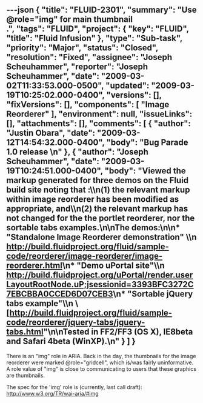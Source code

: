 ---json
{
  "title": "FLUID-2301",
  "summary": "Use @role=\"img\" for main thumbnail <div>.",
  "tags": "FLUID",
  "project": {
    "key": "FLUID",
    "title": "Fluid Infusion"
  },
  "type": "Sub-task",
  "priority": "Major",
  "status": "Closed",
  "resolution": "Fixed",
  "assignee": "Joseph Scheuhammer",
  "reporter": "Joseph Scheuhammer",
  "date": "2009-03-02T11:33:53.000-0500",
  "updated": "2009-03-19T10:25:02.000-0400",
  "versions": [],
  "fixVersions": [],
  "components": [
    "Image Reorderer"
  ],
  "environment": null,
  "issueLinks": [],
  "attachments": [],
  "comments": [
    {
      "author": "Justin Obara",
      "date": "2009-03-12T14:54:32.000-0400",
      "body": "Bug Parade 1.0 release&#x20;\n"
    },
    {
      "author": "Joseph Scheuhammer",
      "date": "2009-03-19T10:24:51.000-0400",
      "body": "Viewed the markup generated for three demos on the Fluid build site noting that :\\\n(1) the relevant markup within image reorderer has been modified as appropriate, and\\\n(2) the relevant markup has **not** changed for the the portlet reorderer, nor the sortable tabs examples.\n\nThe demos:\n\n* \"Standalone Image Reorderer demonstration\" \\\n  &#x20;   <http://build.fluidproject.org/fluid/sample-code/reorderer/image-reorderer/image-reorderer.html>\n* \"Demo uPortal site\"\\\n  &#x20;   <http://build.fluidproject.org/uPortal/render.userLayoutRootNode.uP;jsessionid=3393BFC3272C7EBCBBA0CCED6D07CEB3>\n* \"Sortable jQuery tabs example\"\\\n  &#x20;   \\[<http://build.fluidproject.org/fluid/sample-code/reorderer/jquery-tabs/jquery-tabs.html>\"\n\nTested in FF2/FF3 (OS X), IE8beta and Safari 4beta (WinXP).\n"
    }
  ]
}
---
There is an "img" role in ARIA.  Back in the day, the thumbnails for the image reorderer were marked @role="gridcell", which is/was fairly uninformative.  A role value of "img" is close to communicating to users that these graphics are thumbnails.

The spec for the 'img' role is (currently, last call draft):\
<http://www.w3.org/TR/wai-aria/#img>

        